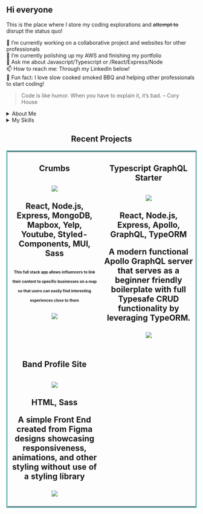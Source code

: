 
## Hi everyone 
This is the place where I store my coding explorations and ~~attempt to~~ disrupt the status quo!

🔭  I’m currently working on a collaborative project and websites for other professionals  
🌱  I’m currently polishing up my AWS and finishing my portfolio  
💬  Ask me about Javascript/Typescript or /React/Express/Node  
📫  How to reach me: Through my LinkedIn below!  
:meat_on_bone: Fun fact: I love slow cooked smoked BBQ and helping other professionals to start coding!  

>Code is like humor. When you have to explain it, it’s bad. – Cory House

<details>
  <summary>About Me</summary>
  
  I am a full stack developer with 1 year experience. I bring with me years working in finance, where I became a CFA Charterholder, and managing a restaurant through the pandemic
  
  ### My Coding
  - I enjoy collaboration and am constantly taking part in collaborative projects with diverse developers around the world.
  - I try to do something new every week, whether it be making a video sharing app or a random trivia app.
  - I enjoy meeting coders in person, see you at the next gathering!
  - I am looking to contribute to opensource repos, currently browsing through the apps I use the most.
  - In interviews, I love to get to know what companies are doing and how they are planning to tackle their problems.
  - I love to people with their problems, though oddly I find discord and slack more convenient to use than stack overflow (starting to make my mark).
  
</details>  
<details>
  <summary>My Skills</summary>

<img src="https://user-images.githubusercontent.com/85914248/198156205-daf4f5af-2485-4da7-9065-81d041621f96.svg" height="48" width="48" >
<img src="https://raw.githubusercontent.com/devicons/devicon/master/icons/css3/css3-original-wordmark.svg" height="48" width="48" >
<img src="https://raw.githubusercontent.com/devicons/devicon/master/icons/sass/sass-original.svg" height="48" width="48" >
<img src="https://raw.githubusercontent.com/devicons/devicon/master/icons/typescript/typescript-original.svg" height="48" width="48" >
<img src="https://raw.githubusercontent.com/devicons/devicon/master/icons/react/react-original-wordmark.svg" height="48" width="48" >
<img src="https://raw.githubusercontent.com/devicons/devicon/master/icons/postgresql/postgresql-original-wordmark.svg" height="48" width="48" >
<img src="https://raw.githubusercontent.com/devicons/devicon/master/icons/mongodb/mongodb-original-wordmark.svg" height="48" width="48" >
<img src="https://camo.githubusercontent.com/ce0a32825268b09cd5e0fc7c2a09c587a708491427cb794cade8f1866f7284c6/68747470733a2f2f7777772e766563746f726c6f676f2e7a6f6e652f6c6f676f732f6a6573746a73696f2f6a6573746a73696f2d69636f6e2e737667" height="48" width="48" >
<img src="https://camo.githubusercontent.com/93b32389bf746009ca2370de7fe06c3b5146f4c99d99df65994f9ced0ba41685/68747470733a2f2f7777772e766563746f726c6f676f2e7a6f6e652f6c6f676f732f676574706f73746d616e2f676574706f73746d616e2d69636f6e2e737667" height="48" width="48" >
<img src="https://camo.githubusercontent.com/58e35d08b53ec029f0e3e587a28a6f65777d352f797add843d153a0db60b9d7d/68747470733a2f2f692e696d6775722e636f6d2f79764559686e5a2e706e67" height="48" width="48" >
<img src="https://avatars.githubusercontent.com/u/20165699?s=200&v=4" height="48" width="48" >
<img src="https://cdn.freebiesupply.com/logos/large/2x/nodejs-icon-logo-png-transparent.png" height="48" width="48" >
<img src="https://img.icons8.com/color/480/material-ui.png" height="48" width="48" >
<img src="https://raw.githubusercontent.com/styled-components/brand/master/styled-components.png" height="48" width="48" >
<img src="https://avatars.githubusercontent.com/u/10342521?s=280&v=4" height="48" width="48" >
<img src="https://avatars.githubusercontent.com/u/22632046?s=200&v=4" height="48" width="48" >

</details>


<section align="center">
  <h2>Recent Projects</h2>
  <table bordercolor="#66b2b2">
    <tr>
      <td width="50%" valign="top"> 
        <h2>Crumbs<h2>
        <a href="http://www.crumbsmaptrails.com/" target="_blank">
          <img src="https://user-images.githubusercontent.com/85914248/199609168-0f59f6f1-1dc8-421e-a9b6-1aa93e4d8085.gif">
        </a>
          <p> React, Node.js, Express, MongoDB, Mapbox, Yelp, Youtube, Styled-Components, MUI, Sass </p>
          <p><font size="1">This full stack app allows influencers to link their content to specific businesses on a map so that users can easily find interesting experiences close to them</font></p>
          <a href="https://github.com/robester0403/crumbs" target="_blank">
            <img src="https://img.shields.io/badge/Code-black?style=for-the-badge&logo=github">
          </a>  
      </td>
      <td width="50%" valign="top"> 
        <h2>Typescript GraphQL Starter<h2>
        <a href="https://github.com/robester0403/graphql-typeORM-server" target="_blank">
          <img src="https://user-images.githubusercontent.com/85914248/199609808-c37407bd-2096-440d-8ed4-924be825edb2.jpg">
        </a>
        <p> React, Node.js, Express, Apollo, GraphQL, TypeORM </p>
        <p> A modern functional Apollo GraphQL server that serves as a beginner friendly boilerplate with full Typesafe CRUD functionality by leveraging TypeORM. </p>
          <a href="https://github.com/robester0403/graphql-typeORM-server" target="_blank">
            <img src="https://img.shields.io/badge/Code-black?style=for-the-badge&logo=github">
          </a>  
      </td>
    </tr>
    <tr>
      <td width="50%" valign="top">
        <h2>Band Profile Site<h2>
        <a href="https://keen-sherbet-b94860.netlify.app/" target="_blank">
          <img src="https://user-images.githubusercontent.com/85914248/199610287-631b2042-ad9d-466f-8295-acbb5456b611.gif">
        </a>
                <p> HTML, Sass </p>
        <p> A simple Front End created from Figma designs showcasing responsiveness, animations, and other styling without use of a styling library </p>
          <a href="https://github.com/robester0403/Band-Site" target="_blank">
            <img src="https://img.shields.io/badge/Code-black?style=for-the-badge&logo=github">
          </a>  
      </td>
    </tr>
  </table>    
</section>
